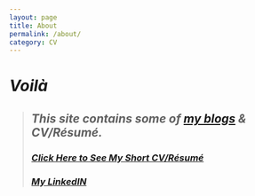 ```yaml
---
layout: page
title: About
permalink: /about/
category: CV
---
```


# _Voilà_ 


> ## _This site contains some of [my blogs](https://shihabyasin.github.io/) & CV/Résumé._
> 
> ### **[_Click Here to See My Short CV/Résumé_](https://github.com/ShihabYasin/shihabyasin.github.io/blob/gh-pages/cv/Yasin_Resume.pdf)**
>
> ### [_My LinkedIN_](https://www.linkedin.com/in/yasinshihab/)


